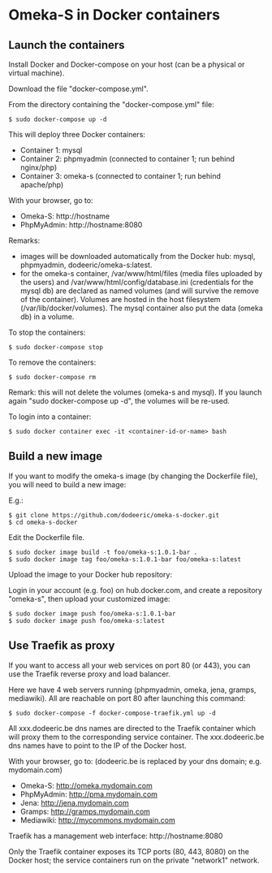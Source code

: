 # Omeka-S in Docker containers

## Launch the containers

Install Docker and Docker-compose on your host (can be a physical or virtual machine). 

Download the file "docker-compose.yml".

From the directory containing the "docker-compose.yml" file:

```
$ sudo docker-compose up -d
```

This will deploy three Docker containers:

- Container 1: mysql
- Container 2: phpmyadmin (connected to container 1; run behind nginx/php)
- Container 3: omeka-s (connected to container 1; run behind apache/php)

With your browser, go to:

- Omeka-S: http://hostname
- PhpMyAdmin: http://hostname:8080

Remarks:

- images will be downloaded automatically from the Docker hub: mysql, phpmyadmin, dodeeric/omeka-s:latest.
- for the omeka-s container, /var/www/html/files (media files uploaded by the users) and /var/www/html/config/database.ini (credentials for the mysql db) are declared as named volumes (and will survive the remove of the container). Volumes are hosted in the host filesystem (/var/lib/docker/volumes). The mysql container also put the data (omeka db) in a volume.

To stop the containers:

```
$ sudo docker-compose stop
```

To remove the containers:

```
$ sudo docker-compose rm 
```

Remark: this will not delete the volumes (omeka-s and mysql). If you launch again "sudo docker-compose up -d", the volumes will be re-used.

To login into a container:

```
$ sudo docker container exec -it <container-id-or-name> bash 
```

## Build a new image

If you want to modify the omeka-s image (by changing the Dockerfile file), you will need to build a new image:

E.g.:

```
$ git clone https://github.com/dodeeric/omeka-s-docker.git
$ cd omeka-s-docker
```

Edit the Dockerfile file.

```
$ sudo docker image build -t foo/omeka-s:1.0.1-bar .
$ sudo docker image tag foo/omeka-s:1.0.1-bar foo/omeka-s:latest
```

Upload the image to your Docker hub repository:

Login in your account (e.g. foo) on hub.docker.com, and create a repository "omeka-s", then upload your customized image:

```
$ sudo docker image push foo/omeka-s:1.0.1-bar
$ sudo docker image push foo/omeka-s:latest
```

## Use Traefik as proxy 

If you want to access all your web services on port 80 (or 443), you can use the Traefik reverse proxy and load balancer.

Here we have 4 web servers running (phpmyadmin, omeka, jena, gramps, mediawiki). All are reachable on port 80 after launching this command:

```
$ sudo docker-compose -f docker-compose-traefik.yml up -d
```
All xxx.dodeeric.be dns names are directed to the Traefik container which will proxy them to the corresponding service container. The xxx.dodeeric.be dns names have to point to the IP of the Docker host.

With your browser, go to: (dodeeric.be is replaced by your dns domain; e.g. mydomain.com)

- Omeka-S: http://omeka.mydomain.com
- PhpMyAdmin: http://pma.mydomain.com
- Jena: http://jena.mydomain.com
- Gramps: http://gramps.mydomain.com
- Mediawiki: http://mycommons.mydomain.com

Traefik has a management web interface: http://hostname:8080

Only the Traefik container exposes its TCP ports (80, 443, 8080) on the Docker host; the service containers run on the private "network1" network.
